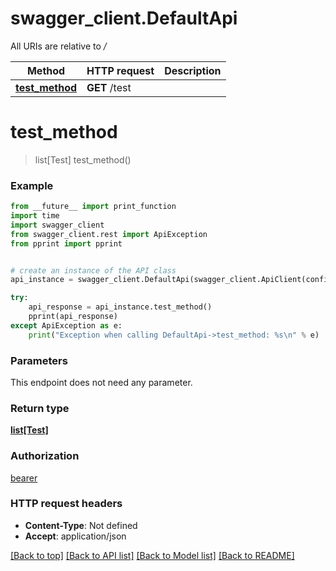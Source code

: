 # swagger_client.DefaultApi

All URIs are relative to */*

Method | HTTP request | Description
------------- | ------------- | -------------
[**test_method**](DefaultApi.md#test_method) | **GET** /test | 

# **test_method**
> list[Test] test_method()



### Example
```python
from __future__ import print_function
import time
import swagger_client
from swagger_client.rest import ApiException
from pprint import pprint


# create an instance of the API class
api_instance = swagger_client.DefaultApi(swagger_client.ApiClient(configuration))

try:
    api_response = api_instance.test_method()
    pprint(api_response)
except ApiException as e:
    print("Exception when calling DefaultApi->test_method: %s\n" % e)
```

### Parameters
This endpoint does not need any parameter.

### Return type

[**list[Test]**](Test.md)

### Authorization

[bearer](../README.md#bearer)

### HTTP request headers

 - **Content-Type**: Not defined
 - **Accept**: application/json

[[Back to top]](#) [[Back to API list]](../README.md#documentation-for-api-endpoints) [[Back to Model list]](../README.md#documentation-for-models) [[Back to README]](../README.md)

